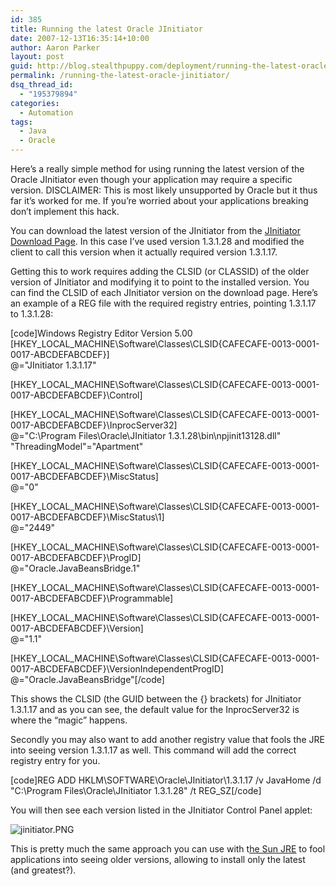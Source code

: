 ```yaml
---
id: 385
title: Running the latest Oracle JInitiator
date: 2007-12-13T16:35:14+10:00
author: Aaron Parker
layout: post
guid: http://blog.stealthpuppy.com/deployment/running-the-latest-oracle-jinitiator
permalink: /running-the-latest-oracle-jinitiator/
dsq_thread_id:
  - "195379894"
categories:
  - Automation
tags:
  - Java
  - Oracle
---
```

Here&#8217;s a really simple method for using running the latest version of the Oracle JInitiator even though your application may require a specific version. DISCLAIMER: This is most likely unsupported by Oracle but it thus far it&#8217;s worked for me. If you&#8217;re worried about your applications breaking don&#8217;t implement this hack.

You can download the latest version of the JInitiator from the [JInitiator Download Page](http://www.oracle.com/technology/software/products/developer/htdocs/jinit.htm). In this case I&#8217;ve used version 1.3.1.28 and modified the client to call this version when it actually required version 1.3.1.17.

Getting this to work requires adding the CLSID (or CLASSID) of the older version of JInitiator and modifying it to point to the installed version. You can find the CLSID of each JInitiator version on the download page. Here&#8217;s an example of a REG file with the required registry entries, pointing 1.3.1.17 to 1.3.1.28:

[code]Windows Registry Editor Version 5.00  
[HKEY\_LOCAL\_MACHINE\Software\Classes\CLSID\{CAFECAFE-0013-0001-0017-ABCDEFABCDEF}]  
@="JInitiator 1.3.1.17"

[HKEY\_LOCAL\_MACHINE\Software\Classes\CLSID\{CAFECAFE-0013-0001-0017-ABCDEFABCDEF}\Control]

[HKEY\_LOCAL\_MACHINE\Software\Classes\CLSID\{CAFECAFE-0013-0001-0017-ABCDEFABCDEF}\InprocServer32]  
@="C:\\Program Files\\Oracle\\JInitiator 1.3.1.28\\bin\\npjinit13128.dll"  
"ThreadingModel"="Apartment"

[HKEY\_LOCAL\_MACHINE\Software\Classes\CLSID\{CAFECAFE-0013-0001-0017-ABCDEFABCDEF}\MiscStatus]  
@="0"

[HKEY\_LOCAL\_MACHINE\Software\Classes\CLSID\{CAFECAFE-0013-0001-0017-ABCDEFABCDEF}\MiscStatus\1]  
@="2449"

[HKEY\_LOCAL\_MACHINE\Software\Classes\CLSID\{CAFECAFE-0013-0001-0017-ABCDEFABCDEF}\ProgID]  
@="Oracle.JavaBeansBridge.1"

[HKEY\_LOCAL\_MACHINE\Software\Classes\CLSID\{CAFECAFE-0013-0001-0017-ABCDEFABCDEF}\Programmable]

[HKEY\_LOCAL\_MACHINE\Software\Classes\CLSID\{CAFECAFE-0013-0001-0017-ABCDEFABCDEF}\Version]  
@="1.1"

[HKEY\_LOCAL\_MACHINE\Software\Classes\CLSID\{CAFECAFE-0013-0001-0017-ABCDEFABCDEF}\VersionIndependentProgID]  
@="Oracle.JavaBeansBridge"[/code]

This shows the CLSID (the GUID between the {} brackets) for JInitiator 1.3.1.17 and as you can see, the default value for the InprocServer32 is where the &#8220;magic&#8221; happens.

Secondly you may also want to add another registry value that fools the JRE into seeing version 1.3.1.17 as well. This command will add the correct registry entry for you.

[code]REG ADD HKLM\SOFTWARE\Oracle\JInitiator\1.3.1.17 /v JavaHome /d "C:\Program Files\Oracle\JInitiator 1.3.1.28" /t REG_SZ[/code]

You will then see each version listed in the JInitiator Control Panel applet:

![jinitiator.PNG](http://stealthpuppy.com/wp-content/uploads/2007/12/jinitiator.PNG) 

This is pretty much the same approach you can use with t[he Sun JRE](http://stealthpuppy.com/unattended/unattended-install-sun-java-runtime-environment-16-update-3) to fool applications into seeing older versions, allowing to install only the latest (and greatest?).